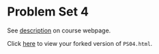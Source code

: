 # Problem Set 4

See [description](https://rudeboybert.github.io/STAT495/#problem_set_4) on course webpage.

Click [here](https://github.com/elegant-chaos/PS04.git) to view your forked version of `PS04.html`.
